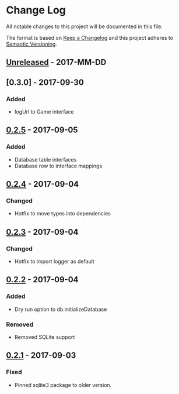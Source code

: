 # Change Log

All notable changes to this project will be documented in this file.

The format is based on [Keep a Changelog](http://keepachangelog.com/en/1.0.0/)
and this project adheres to [Semantic Versioning](http://semver.org/spec/v2.0.0.html).

## [Unreleased] - 2017-MM-DD

## [0.3.0] - 2017-09-30
### Added
- logUrl to Game interface

## [0.2.5] - 2017-09-05
### Added
- Database table interfaces
- Database row to interface mappings

## [0.2.4] - 2017-09-04
### Changed
- Hotfix to move types into dependencies

## [0.2.3] - 2017-09-04
### Changed
- Hotfix to import logger as default

## [0.2.2] - 2017-09-04
### Added
- Dry run option to db.initializeDatabase
### Removed
- Removed SQLite support

## [0.2.1] - 2017-09-03
### Fixed
- Pinned sqlite3 package to older version.

[Unreleased]: https://github.com/siggame/colisee-lib/compare/v0.2.1...HEAD
[0.2.5]: https://github.com/siggame/colisee-lib/compare/v0.2.4...v0.2.5
[0.2.4]: https://github.com/siggame/colisee-lib/compare/v0.2.3...v0.2.4
[0.2.3]: https://github.com/siggame/colisee-lib/compare/v0.2.2...v0.2.3
[0.2.2]: https://github.com/siggame/colisee-lib/compare/v0.2.1...v0.2.2
[0.2.1]: https://github.com/siggame/colisee-lib/compare/v0.0.0...v0.2.1